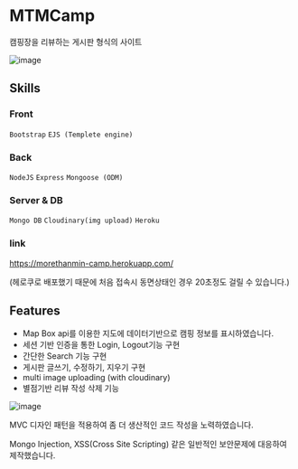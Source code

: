 # MTMCamp

캠핑장을 리뷰하는 게시판 형식의 사이트

![image](https://user-images.githubusercontent.com/72514247/105853932-96829d00-6029-11eb-872e-40cd8e44c8a3.png)

## Skills

### Front

`Bootstrap` `EJS (Templete engine)`

### Back

`NodeJS` `Express` `Mongoose (ODM)`

### Server & DB

`Mongo DB` `Cloudinary(img upload)` `Heroku`

### link

https://morethanmin-camp.herokuapp.com/

(헤로쿠로 배포했기 때문에 처음 접속시 동면상태인 경우 20초정도 걸릴 수 있습니다.)

## Features

- Map Box api를 이용한 지도에 데이터기반으로 캠핑 정보를 표시하였습니다.
- 세션 기반 인증을 통한 Login, Logout기능 구현
- 간단한 Search 기능 구현
- 게시판 글쓰기, 수정하기, 지우기 구현
- multi image uploading (with cloudinary)
- 별점기반 리뷰 작성 삭제 기능

![image](https://user-images.githubusercontent.com/72514247/105837022-6b8c4f00-6011-11eb-8869-5f05dca7cec1.png)


MVC 디자인 패턴을 적용하여 좀 더 생산적인 코드 작성을 노력하였습니다.

Mongo Injection, XSS(Cross Site Scripting) 같은 일반적인 보안문제에 대응하여 제작했습니다.


